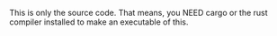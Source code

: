 This is only the source code. That means, you
NEED cargo or the rust compiler installed to make an
executable of this.

